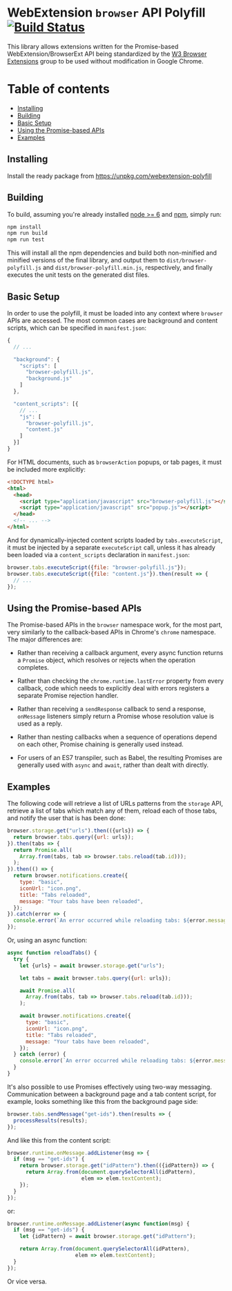 # WebExtension `browser` API Polyfill [![Build Status](https://travis-ci.org/mozilla/webextension-polyfill.svg?branch=master)](https://travis-ci.org/mozilla/webextension-polyfill)

This library allows extensions written for the Promise-based
WebExtension/BrowserExt API being standardized by the [W3 Browser
Extensions][w3-browserext] group to be used without modification in Google
Chrome.

[w3-browserext]: https://www.w3.org/community/browserext/


Table of contents
=================

* [Installing](#install)
* [Building](#building)
* [Basic Setup](#basic-setup)
* [Using the Promise-based APIs](#using-the-promise-based-apis)
* [Examples](#examples)

## Installing

Install the ready package from https://unpkg.com/webextension-polyfill

## Building

To build, assuming you're already installed [node >= 6](https://nodejs.org) and
[npm](https://www.npmjs.com/), simply run:

```sh
npm install
npm run build
npm run test
```

This will install all the npm dependencies and build both non-minified and minified versions
of the final library, and output them to `dist/browser-polyfill.js` and `dist/browser-polyfill.min.js`,
respectively, and finally executes the unit tests on the generated dist files.

## Basic Setup

In order to use the polyfill, it must be loaded into any context where
`browser` APIs are accessed. The most common cases are background and
content scripts, which can be specified in `manifest.json`:

```javascript
{
  // ...

  "background": {
    "scripts": [
      "browser-polyfill.js",
      "background.js"
    ]
  },

  "content_scripts": [{
    // ...
    "js": [
      "browser-polyfill.js",
      "content.js"
    ]
  }]
}
```

For HTML documents, such as `browserAction` popups, or tab pages, it must be
included more explicitly:

```html
<!DOCTYPE html>
<html>
  <head>
    <script type="application/javascript" src="browser-polyfill.js"></script>
    <script type="application/javascript" src="popup.js"></script>
  </head>
  <!-- ... -->
</html>
```

And for dynamically-injected content scripts loaded by `tabs.executeScript`,
it must be injected by a separate `executeScript` call, unless it has
already been loaded via a `content_scripts` declaration in
`manifest.json`:

```javascript
browser.tabs.executeScript({file: "browser-polyfill.js"});
browser.tabs.executeScript({file: "content.js"}).then(result => {
  // ...
});
```

## Using the Promise-based APIs

The Promise-based APIs in the `browser` namespace work, for the most part,
very similarly to the callback-based APIs in Chrome's `chrome` namespace.
The major differences are:

* Rather than receiving a callback argument, every async function returns a
  `Promise` object, which resolves or rejects when the operation completes.

* Rather than checking the `chrome.runtime.lastError` property from every
  callback, code which needs to explicitly deal with errors registers a
  separate Promise rejection handler.

* Rather than receiving a `sendResponse` callback to send a response,
  `onMessage` listeners simply return a Promise whose resolution value is
  used as a reply.

* Rather than nesting callbacks when a sequence of operations depend on each
  other, Promise chaining is generally used instead.

* For users of an ES7 transpiler, such as Babel, the resulting Promises are
  generally used with `async` and `await`, rather than dealt with
  directly.

## Examples

The following code will retrieve a list of URLs patterns from the `storage`
API, retrieve a list of tabs which match any of them, reload each of those
tabs, and notify the user that is has been done:

```javascript
browser.storage.get("urls").then(({urls}) => {
  return browser.tabs.query({url: urls});
}).then(tabs => {
  return Promise.all(
    Array.from(tabs, tab => browser.tabs.reload(tab.id)));
  );
}).then(() => {
  return browser.notifications.create({
    type: "basic",
    iconUrl: "icon.png",
    title: "Tabs reloaded",
    message: "Your tabs have been reloaded",
  });
}).catch(error => {
  console.error(`An error occurred while reloading tabs: ${error.message}`);
});
```

Or, using an async function:

```javascript
async function reloadTabs() {
  try {
    let {urls} = await browser.storage.get("urls");

    let tabs = await browser.tabs.query({url: urls});

    await Promise.all(
      Array.from(tabs, tab => browser.tabs.reload(tab.id)));
    );

    await browser.notifications.create({
      type: "basic",
      iconUrl: "icon.png",
      title: "Tabs reloaded",
      message: "Your tabs have been reloaded",
    });
  } catch (error) {
    console.error(`An error occurred while reloading tabs: ${error.message}`);
  }
}
```

It's also possible to use Promises effectively using two-way messaging.
Communication between a background page and a tab content script, for example,
looks something like this from the background page side:

```javascript
browser.tabs.sendMessage("get-ids").then(results => {
  processResults(results);
});
```

And like this from the content script:

```javascript
browser.runtime.onMessage.addListener(msg => {
  if (msg == "get-ids") {
    return browser.storage.get("idPattern").then(({idPattern}) => {
      return Array.from(document.querySelectorAll(idPattern),
                        elem => elem.textContent);
    });
  }
});
```

or:

```javascript
browser.runtime.onMessage.addListener(async function(msg) {
  if (msg == "get-ids") {
    let {idPattern} = await browser.storage.get("idPattern");

    return Array.from(document.querySelectorAll(idPattern),
                      elem => elem.textContent);
  }
});
```

Or vice versa.
